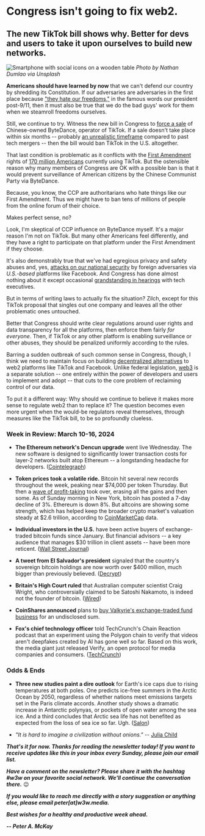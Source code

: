 # Congress isn't going to fix web2.
## The new TikTok bill shows why. Better for devs and users to take it upon ourselves to build new networks.

![Smartphone with social icons on a wooden table](https://w3w.news/img/nathan-dumlao-1920.jpg)
*Photo by Nathan Dumlao via Unsplash*

**Americans should have learned by now** that we can't defend our country by shredding its Constitution. If our adversaries are adversaries in the first place because ["they hate our freedoms,"](https://www.youtube.com/watch?v=-PKRHgmHzK0) in the famous words our president post-9/11, then it must also be true that we do the bad guys' work for them when we steamroll freedoms ourselves.

Still, we continue to try. Witness the new bill in Congress to [force a sale](https://www.washingtonpost.com/technology/2024/03/15/tiktok-ban-senate-slows-vote-bytedance/) of Chinese-owned ByteDance, operator of TikTok. If a sale doesn't take place within six months -- probably [an unrealistic timeframe](https://www.washingtonpost.com/technology/2024/03/17/tiktok-sale-ban-challenges/) compared to past tech mergers -- then the bill would ban TikTok in the U.S. altogether.

That last condition is problematic as it conflicts with the [First Amendment](https://constitutioncenter.org/the-constitution/amendments/amendment-i) rights of [170 million Americans](https://www.nbcnews.com/tech/tech-news/tiktok-ban-bill-congress-senate-means-date-rcna143189) currently using TikTok. But the ostensible reason why many members of Congress are OK with a possible ban is that it would prevent surveillance of American citizens by the Chinese Communist Party via ByteDance.

Because, you know, the CCP are authoritarians who hate things like our First Amendment. Thus we might have to ban tens of millions of people from the online forum of their choice.

Makes perfect sense, no?

Look, I'm skeptical of CCP influence on ByteDance myself. It's a major reason I'm not on TikTok. But many other Americans feel differently, and they have a right to participate on that platform under the First Amendment if they choose.

It's also demonstrably true that we've had egregious privacy and safety abuses and, yes, [attacks on our national security](https://www.washingtonpost.com/technology/2021/05/26/facebook-disinformation-russia-report/) by foreign adversaries via *U.S.-based* platforms like Facebook. And Congress has done almost nothing about it except occasional [grandstanding in hearings](https://www.cnn.com/tech/live-news/meta-x-discord-tiktok-snap-chiefs-testimony-senate/index.html) with tech executives.

But in terms of writing laws to actually fix the situation? Zilch, except for this TikTok proposal that singles out one company and leaves all the other problematic ones untouched.

Better that Congress should write clear regulations around user rights and data transparency for all the platforms, then enforce them fairly *for everyone*. Then, if TikTok or any other platform is enabling surveillance or other abuses, they should be penalized uniformly according to the rules.

Barring a sudden outbreak of such common sense in Congress, though, I think we need to maintain focus on building [decentralized alternatives](https://coinmarketcap.com/academy/article/desoc-a-deep-dive-into-decentralized-social-networks) to web2 platforms like TikTok and Facebook. Unlike federal legislation, [web3](https://peteramckay.medium.com/a-brief-release-history-of-the-web-aeef5bb3b814) is a separate solution -- one entirely within the power of developers and users to implement and adopt -- that cuts to the core problem of reclaiming control of our data.

To put it a different way: Why should we continue to believe it makes more sense to regulate web2 than to replace it? The question becomes even more urgent when the would-be regulators reveal themselves, through measures like the TikTok bill, to be so profoundly clueless.

### Week in Review: March 10-16, 2024

- **The Ethereum network's Dencun upgrade** went live Wednesday. The new software is designed to significantly lower transaction costs for layer-2 networks built atop Ethereum -- a longstanding headache for developers. ([Cointelegraph](https://cointelegraph.com/news/dencun-upgrade-live-ethereum-mainnet))

- **Token prices took a volatile ride.** Bitcoin hit several new records throughout the week, peaking near $74,000 per token Thursday. But then a [wave of profit-taking](https://finance.yahoo.com/news/bitcoin-retreats-record-high-bubble-031039357.html) took over, erasing all the gains and then some. As of Sunday morning in New York, bitcoin has posted a 7-day decline of 3%. Ethereum is down 8%. But altcoins are showing some strength, which has helped keep the broader crypto market's valuation steady at $2.6 trillion, according to [CoinMarketCap](https://coinmarketcap.com/charts/#market-cap) data.

- **Individual investors in the U.S.** have been active buyers of exchange-traded bitcoin funds since January. But financial advisors -- a key audience that manages $30 trillion in client assets -- have been more reticent. ([Wall Street Journal](https://www.wsj.com/finance/currencies/hot-new-bitcoin-funds-are-still-waiting-for-buy-in-from-financial-advisers-4a470ada?st=a7ildg5woxl54dw&reflink=desktopwebshare_permalink))

- **A tweet from El Salvador's president** signaled that the country's sovereign bitcoin holdings are now worth over $400 million, much bigger than previously believed. ([Decrypt](https://decrypt.co/221866/el-salvador-bitcoin-treasury-wallet))

- **Britain's High Court ruled** that Australian computer scientist Craig Wright, who controversially claimed to be Satoshi Nakamoto, is indeed not the founder of bitcoin. ([Wired](https://www.wired.com/story/craig-wright-not-satoshi-nakamoto-bitcoin-creator-ruling/?mbid=social_twitter))

- **CoinShares announced** plans to [buy Valkyrie's exchange-traded fund business](https://coinshares.com/news/coinshares-strengthens-its-global-reach-by-completing-acquisition-of-valkyrie-etf-business) for an undisclosed sum.

- **Fox's chief technology officer** told TechCrunch's Chain Reaction podcast that an experiment using the Polygon chain to verify that videos aren't deepfakes created by AI has gone well so far. Based on this work, the media giant just released Verify, an open protocol for media companies and consumers. ([TechCrunch](https://chain-reaction.simplecast.com/episodes/blockchain-tech-is-working-to-combat-ai-based-deepfakes-w-melody-hildebrandt-and-mike-blank))

### Odds & Ends

- **Three new studies paint a dire outlook** for Earth's ice caps due to rising temperatures at both poles. One predicts ice-free summers in the Arctic Ocean by 2050, regardless of whether nations meet emissions targets set in the Paris climate accords. Another study shows a dramatic increase in Antarctic polynyas, or pockets of open water among the sea ice. And a third concludes that Arctic sea life has not benefited as expected from the loss of sea ice so far. Ugh. ([Salon](https://www.salon.com/2024/03/11/earths-ice-caps-are-in-serious-trouble-three-new-studies-reveal-how-the-damage-is/))

- *"It is hard to imagine a civilization without onions."* -- [Julia Child](https://www.salon.com/2024/03/11/common-but-not-ordinary-why-its-hard-to-imagine-a-civilization-without-onions/)

_**That's it for now. Thanks for reading the newsletter today! If you want to receive updates like this in your inbox every Sunday, please join our email list.**_

_**Have a comment on the newsletter? Please share it with the hashtag #w3w on your favorite social network. We'll continue the conversation there.**_ 😉

_**If you would like to reach me directly with a story suggestion or anything else, please email peter[at]w3w.media.**_

_**Best wishes for a healthy and productive week ahead.**_  

_**-- Peter A. McKay**_  
